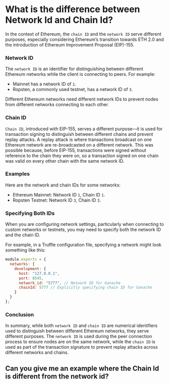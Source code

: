 
# What is the difference between Network Id and Chain Id?

In the context of Ethereum, the `chain ID` and the `network ID` serve different purposes, especially considering Ethereum’s transition towards ETH 2.0 and the introduction of Ethereum Improvement Proposal (EIP)-155.

### Network ID
The `network ID` is an identifier for distinguishing between different Ethereum networks while the client is connecting to peers. For example:

- Mainnet has a network ID of `1`.
- Ropsten, a commonly used testnet, has a network ID of `3`.

Different Ethereum networks need different network IDs to prevent nodes from different networks connecting to each other.

### Chain ID
`Chain ID`, introduced with EIP-155, serves a different purpose—it is used for transaction signing to distinguish between different chains and prevent replay attacks. A replay attack is where transactions broadcast on one Ethereum network are re-broadcasted on a different network. This was possible because, before EIP-155, transactions were signed without reference to the chain they were on, so a transaction signed on one chain was valid on every other chain with the same network ID.

### Examples
Here are the network and chain IDs for some networks:
- Ethereum Mainnet: Network ID `1`, Chain ID `1`.
- Ropsten Testnet: Network ID `3`, Chain ID `3`.

### Specifying Both IDs
When you are configuring network settings, particularly when connecting to custom networks or testnets, you may need to specify both the network ID and the chain ID.

For example, in a Truffle configuration file, specifying a network might look something like this:

```javascript
module.exports = {
  networks: {
    development: {
      host: "127.0.0.1",
      port: 8545,
      network_id: "5777", // Network ID for Ganache
      chainId: 5777 // Explicitly specifying chain ID for Ganache
    }
  }
};
```

### Conclusion
In summary, while both `network ID` and `chain ID` are numerical identifiers used to distinguish between different Ethereum networks, they serve different purposes. The `network ID` is used during the peer connection process to ensure nodes are on the same network, while the `chain ID` is used as part of the transaction signature to prevent replay attacks across different networks and chains.


## Can you give me an example where the Chain Id is different from the network id?
